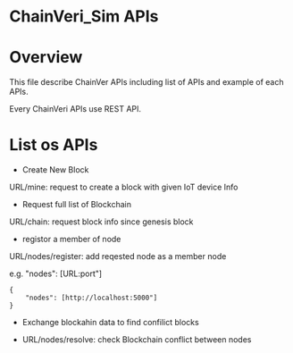 ChainVeri_Sim APIs
====================
# Overview
This file describe ChainVer APIs including list of APIs and example of each APIs.

Every ChainVeri APIs use REST API. 

# List os APIs

* Create New  Block

URL/mine: request to create a block with given IoT device Info

* Request full list of Blockchain  

URL/chain: request block info since genesis block

* registor a member of node 

URL/nodes/register: add reqested node as a member node

e.g. "nodes": [URL:port"]
``` 
{ 
    "nodes": [http://localhost:5000"]
} 
```

* Exchange blockahin data to find confilict blocks

* URL/nodes/resolve: check Blockchain conflict between nodes